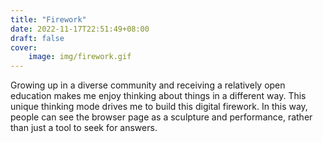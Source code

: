 ```yaml
---
title: "Firework"
date: 2022-11-17T22:51:49+08:00
draft: false
cover:
    image: img/firework.gif
---
```


Growing up in a diverse community and receiving a relatively open education makes me enjoy thinking about things in a different way. This unique thinking mode drives me to build this digital firework. In this way, people can see the browser page as a sculpture and performance, rather than just a tool to seek for answers.